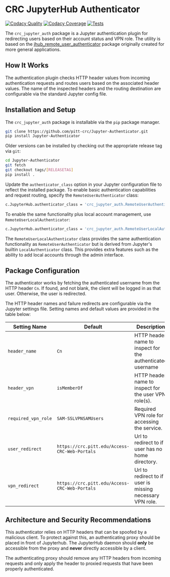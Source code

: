 # CRC JupyterHub Authenticator

[![Codacy Quality](https://app.codacy.com/project/badge/Grade/5e1a00bf8dbe4daf8275fc88ce748ea6)](https://www.codacy.com?utm_source=github.com&amp;utm_medium=referral&amp;utm_content=pitt-crc/Jupyter-Authenticator&amp;utm_campaign=Badge_Grade)
[![Codacy Coverage](https://app.codacy.com/project/badge/Coverage/5e1a00bf8dbe4daf8275fc88ce748ea6)](https://www.codacy.com/gh/pitt-crc/Jupyter-Authenticator/dashboard?utm_source=github.com&utm_medium=referral&utm_content=pitt-crc/Jupyter-Authenticator&utm_campaign=Badge_Coverage)
[![Tests](https://github.com/pitt-crc/Jupyter-Authenticator/actions/workflows/Unittests.yml/badge.svg)](https://github.com/pitt-crc/Jupyter-Authenticator/actions/workflows/Unittests.yml)

The `crc_jupyter_auth` package is a Jupyter authentication plugin for redirecting users
based on their account status and VPN role.  The utility is based on the
[jhub_remote_user_authenticator](https://github.com/cwaldbieser/jhub_remote_user_authenticator)
package originally created for more general applications.

## How It Works

The authentication plugin checks HTTP header values from incoming authentication
requests and routes users based on the associated header values. The name of the inspected
headers and the routing destination are configurable via the standard Jupyter config file.

## Installation and Setup

The `crc_jupyter_auth` package is installable via the `pip` package manager.

```bash
git clone https://github.com/pitt-crc/Jupyter-Authenticator.git
pip install Jupyter-Authenticator
```

Older versions can be installed by checking out the appropriate release tag via `git`:

```bash
cd Jupyter-Authenticator
git fetch
git checkout tags/[RELEASETAG]
pip install .
```

Update the `authenticator_class` option in your Jupyter configuration file to reflect the installed package.
To enable basic authentication capabilities and request routing, specify the `RemoteUserAuthenticator` class:

```bash
c.JupyterHub.authenticator_class = 'crc_jupyter_auth.RemoteUserAuthenticator'
```

To enable the same functionality plus local account management, use `RemoteUserLocalAuthenticator`:

```bash
c.JupyterHub.authenticator_class = 'crc_jupyter_auth.RemoteUserLocalAuthenticator'
```

The `RemoteUserLocalAuthenticator` class provides the same authentication functionality
as `RemoteUserAuthenticator` but is derived from Jupyter's builtin `LocalAuthenticator` class. 
This provides extra features such as the ability to add local accounts through the admin interface.

## Package Configuration

The authenticator works by fetching the authenticated username from the HTTP header `Cn`.
If found, and not blank, the client will be logged in as that user.
Otherwise, the user is redirected.

The HTTP header names and failure redirects are configurable via the Jupyter settings file.
Setting names and default values are provided in the table below:

| Setting Name        | Default                                       | Description                                                |
|---------------------|-----------------------------------------------|------------------------------------------------------------|
| `header_name`       | `Cn`                                          | HTTP header name to inspect for the authenticated username |
| `header_vpn`        | `isMemberOf`                                  | HTTP header name to inspect for the user VPN role(s).      |
| `required_vpn_role` | `SAM-SSLVPNSAMUsers`                          | Required VPN role for accessing the service.               |
| `user_redirect`     | `https://crc.pitt.edu/Access-CRC-Web-Portals` | Url to redirect to if user has no home directory.          |
| `vpn_redirect`      | `https://crc.pitt.edu/Access-CRC-Web-Portals` | Url to redirect to if user is missing necessary VPN role.  |

## Architecture and Security Recommendations

This authenticator relies on HTTP headers that can be spoofed by a malicious client.
To protect against this, an authenticating proxy should be placed in front
of Jupyterhub. The JupyterHub daemon should **only** be accessible from the proxy
and **never** directly accessible by a client.

The authenticating proxy should remove any HTTP headers from incoming
requests and only apply the header to proxied requests
that have been properly authenticated.

